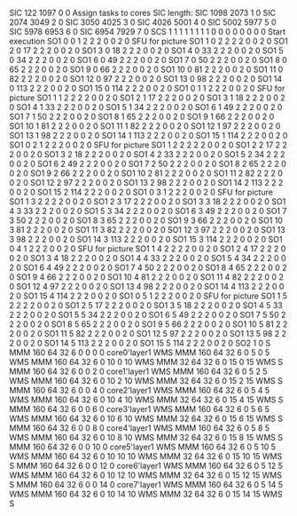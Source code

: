 SIC 122    1097   0      0                Assign tasks to cores    SIC length:
SIC 1098   2073   1      0
SIC 2074   3049   2      0
SIC 3050   4025   3      0
SIC 4026   5001   4      0
SIC 5002   5977   5      0
SIC 5978   6953   6      0
SIC 6954   7929   7      0
SCS 1 1 1 1 1 1 1 1 0 0 0 0 0 0 0 0        Start execution
SO1 0  0  1   2  2  2  0  0  2  0          SFU for picture
SO1 1  0  2   2  2  2  0  0  2  0
SO1 2  0  17  2  2  2  0  0  2  0
SO1 3  0  18  2  2  2  0  0  2  0
SO1 4  0  33  2  2  2  0  0  2  0
SO1 5  0  34  2  2  2  0  0  2  0
SO1 6  0  49  2  2  2  0  0  2  0
SO1 7  0  50  2  2  2  0  0  2  0
SO1 8  0  65  2  2  2  0  0  2  0
SO1 9  0  66  2  2  2  0  0  2  0
SO1 10 0  81  2  2  2  0  0  2  0
SO1 11 0  82  2  2  2  0  0  2  0
SO1 12 0  97  2  2  2  0  0  2  0
SO1 13 0  98  2  2  2  0  0  2  0
SO1 14 0  113 2  2  2  0  0  2  0
SO1 15 0  114 2  2  2  0  0  2  0
SO1 0  1  1   2  2  2  0  0  2  0        SFU for picture
SO1 1  1  2   2  2  2  0  0  2  0
SO1 2  1  17  2  2  2  0  0  2  0
SO1 3  1  18  2  2  2  0  0  2  0
SO1 4  1  33  2  2  2  0  0  2  0
SO1 5  1  34  2  2  2  0  0  2  0
SO1 6  1  49  2  2  2  0  0  2  0
SO1 7  1  50  2  2  2  0  0  2  0
SO1 8  1  65  2  2  2  0  0  2  0
SO1 9  1  66  2  2  2  0  0  2  0
SO1 10 1  81  2  2  2  0  0  2  0
SO1 11 1  82  2  2  2  0  0  2  0
SO1 12 1  97  2  2  2  0  0  2  0
SO1 13 1  98  2  2  2  0  0  2  0
SO1 14 1  113 2  2  2  0  0  2  0
SO1 15 1  114 2  2  2  0  0  2  0
SO1 0  2  1   2  2  2  0  0  2  0        SFU for picture
SO1 1  2  2   2  2  2  0  0  2  0
SO1 2  2  17  2  2  2  0  0  2  0
SO1 3  2  18  2  2  2  0  0  2  0
SO1 4  2  33  2  2  2  0  0  2  0
SO1 5  2  34  2  2  2  0  0  2  0
SO1 6  2  49  2  2  2  0  0  2  0
SO1 7  2  50  2  2  2  0  0  2  0
SO1 8  2  65  2  2  2  0  0  2  0
SO1 9  2  66  2  2  2  0  0  2  0
SO1 10 2  81  2  2  2  0  0  2  0
SO1 11 2  82  2  2  2  0  0  2  0
SO1 12 2  97  2  2  2  0  0  2  0
SO1 13 2  98  2  2  2  0  0  2  0
SO1 14 2  113 2  2  2  0  0  2  0
SO1 15 2  114 2  2  2  0  0  2  0
SO1 0  3  1   2  2  2  0  0  2  0        SFU for picture
SO1 1  3  2   2  2  2  0  0  2  0
SO1 2  3  17  2  2  2  0  0  2  0
SO1 3  3  18  2  2  2  0  0  2  0
SO1 4  3  33  2  2  2  0  0  2  0
SO1 5  3  34  2  2  2  0  0  2  0
SO1 6  3  49  2  2  2  0  0  2  0
SO1 7  3  50  2  2  2  0  0  2  0
SO1 8  3  65  2  2  2  0  0  2  0
SO1 9  3  66  2  2  2  0  0  2  0
SO1 10 3  81  2  2  2  0  0  2  0
SO1 11 3  82  2  2  2  0  0  2  0
SO1 12 3  97  2  2  2  0  0  2  0
SO1 13 3  98  2  2  2  0  0  2  0
SO1 14 3  113 2  2  2  0  0  2  0
SO1 15 3  114 2  2  2  0  0  2  0
SO1 0  4  1   2  2  2  0  0  2  0        SFU for picture
SO1 1  4  2   2  2  2  0  0  2  0
SO1 2  4  17  2  2  2  0  0  2  0
SO1 3  4  18  2  2  2  0  0  2  0
SO1 4  4  33  2  2  2  0  0  2  0
SO1 5  4  34  2  2  2  0  0  2  0
SO1 6  4  49  2  2  2  0  0  2  0
SO1 7  4  50  2  2  2  0  0  2  0
SO1 8  4  65  2  2  2  0  0  2  0
SO1 9  4  66  2  2  2  0  0  2  0
SO1 10 4  81  2  2  2  0  0  2  0
SO1 11 4  82  2  2  2  0  0  2  0
SO1 12 4  97  2  2  2  0  0  2  0
SO1 13 4  98  2  2  2  0  0  2  0
SO1 14 4  113 2  2  2  0  0  2  0
SO1 15 4  114 2  2  2  0  0  2  0
SO1 0  5  1   2  2  2  0  0  2  0        SFU for picture
SO1 1  5  2   2  2  2  0  0  2  0
SO1 2  5  17  2  2  2  0  0  2  0
SO1 3  5  18  2  2  2  0  0  2  0
SO1 4  5  33  2  2  2  0  0  2  0
SO1 5  5  34  2  2  2  0  0  2  0
SO1 6  5  49  2  2  2  0  0  2  0
SO1 7  5  50  2  2  2  0  0  2  0
SO1 8  5  65  2  2  2  0  0  2  0
SO1 9  5  66  2  2  2  0  0  2  0
SO1 10 5  81  2  2  2  0  0  2  0
SO1 11 5  82  2  2  2  0  0  2  0
SO1 12 5  97  2  2  2  0  0  2  0
SO1 13 5  98  2  2  2  0  0  2  0
SO1 14 5  113 2  2  2  0  0  2  0
SO1 15 5  114 2  2  2  0  0  2  0
SO2 1  0
S
MMM 160  64   32   6    0    0    0    0          core0'layer1
WMS
MMM 160  64   32   6    0    5    0    5
WMS
MMM 160  64   32   6    0    10   0    10
WMS
MMM 32   64   32   6    0    15   0    15
WMS
S
MMM 160  64   32   6    0    0    2    0          core1'layer1
WMS
MMM 160  64   32   6    0    5    2    5
WMS
MMM 160  64   32   6    0    10   2    10
WMS
MMM 32   64   32   6    0    15   2    15
WMS
S
MMM 160  64   32   6    0    0    4    0          core2'layer1
WMS
MMM 160  64   32   6    0    5    4    5
WMS
MMM 160  64   32   6    0    10   4    10
WMS
MMM 32   64   32   6    0    15   4    15
WMS
S
MMM 160  64   32   6    0    0    6    0          core3'layer1
WMS
MMM 160  64   32   6    0    5    6    5
WMS
MMM 160  64   32   6    0    10   6    10
WMS
MMM 32   64   32   6    0    15   6    15
WMS
S
MMM 160  64   32   6    0    0    8    0          core4'layer1
WMS
MMM 160  64   32   6    0    5    8    5
WMS
MMM 160  64   32   6    0    10   8    10
WMS
MMM 32   64   32   6    0    15   8    15
WMS
S
MMM 160  64   32   6    0    0    10   0          core5'layer1
WMS
MMM 160  64   32   6    0    5    10   5
WMS
MMM 160  64   32   6    0    10   10   10
WMS
MMM 32   64   32   6    0    15   10   15
WMS
S
MMM 160  64   32   6    0    0    12   0          core6'layer1
WMS
MMM 160  64   32   6    0    5    12   5
WMS
MMM 160  64   32   6    0    10   12   10
WMS
MMM 32   64   32   6    0    15   12   15
WMS
S
MMM 160  64   32   6    0    0    14   0          core7'layer1
WMS
MMM 160  64   32   6    0    5    14   5
WMS
MMM 160  64   32   6    0    10   14   10
WMS
MMM 32   64   32   6    0    15   14   15
WMS
S